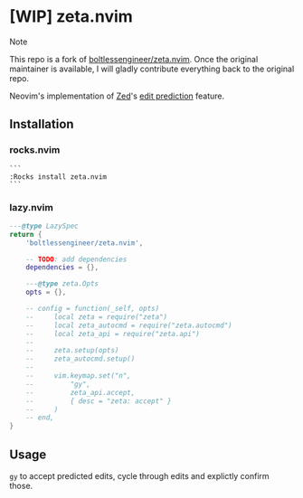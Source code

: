# [WIP] zeta.nvim

> [!NOTE]
>
> This repo is a fork of
> [boltlessengineer/zeta.nvim](https://github.com/boltlessengineer/zeta.nvim).
> Once the original maintainer is available, I will gladly contribute everything
> back to the original repo.

Neovim's implementation of [Zed]'s [edit prediction] feature.

## Installation

### rocks.nvim

    ```
    :Rocks install zeta.nvim
    ```

### lazy.nvim

```lua
---@type LazySpec
return {
    'boltlessengineer/zeta.nvim',

    -- TODO: add dependencies
    dependencies = {},

    ---@type zeta.Opts
    opts = {},

    -- config = function(_self, opts)
    --     local zeta = require("zeta")
    --     local zeta_autocmd = require("zeta.autocmd")
    --     local zeta_api = require("zeta.api")
    --
    --     zeta.setup(opts)
    --     zeta_autocmd.setup()
    --
    --     vim.keymap.set("n",
    --         "gy",
    --         zeta_api.accept,
    --         { desc = "zeta: accept" }
    --     )
    -- end,
}

```

## Usage

`gy` to accept predicted edits,
cycle through edits and explictly confirm those.

[Zed]: https://zed.dev
[edit prediction]: https://zed.dev/edit-prediction
